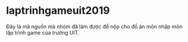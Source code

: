 ﻿# laptrinhgameuit2019
Đây là mã nguồn mà nhóm đã làm được để nộp cho đồ án môn nhập môn lập trình game của trường UIT.

